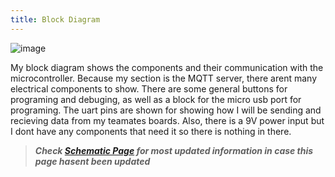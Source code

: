 ```yaml
---
title: Block Diagram
---
```


![image](https://github.com/user-attachments/assets/3d1f62ea-d713-474d-9244-db313d2b3442)

My block diagram shows the components and their communication with the microcontroller. Because my section is the MQTT server, there arent many electrical components to show. There are some general buttons for programing and debuging, as well as a block for the micro usb port for programing. The uart pins are shown for showing how I will be sending and recieving data from my teamates boards. Also, there is a 9V power input but I dont have any components that need it so there is nothing in there.

>***Check [Schematic Page](Schematic.md) for most updated information in case this page hasent been updated***
